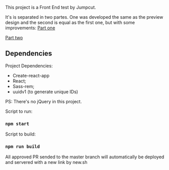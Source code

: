 This project is a Front End test by Jumpcut.

It's is separated in two partes. One was developed the same as the preview design and the second is equal as the first one, but with some improvements:
[Part one](https://jumpcut-test-9bzoelt9w.now.sh/)

[Part two](https://jumpcut-test-9bzoelt9w.now.sh/)


## Dependencies

Project Dependencies:

- Create-react-app
- React;
- Sass-rem;
- uuidv1 (to generate unique IDs)

PS: There's no jQuery in this project.

Script to run:

### `npm start`

Script to build:
### `npm run build`

All approved PR sended to the master branch will automatically be deployed and servered with a new link by new.sh
